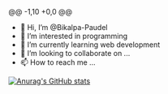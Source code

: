 @@ -1,10 +0,0 @@
- 👋 Hi, I’m @Bikalpa-Paudel
- 👀 I’m interested in programming
- 🌱 I’m currently learning web development
- 💞️ I’m looking to collaborate on ...
- 📫 How to reach me ...


[![Anurag's GitHub stats](https://github-readme-stats.vercel.app/api?username=anuraghazra)](https://github.com/anuraghazra/github-readme-stats)
<!---
Bikalpa-Paudel/Bikalpa-Paudel is a ✨ special ✨ repository because its `README.md` (this file) appears on your GitHub profile.
You can click the Preview link to take a look at your changes.
--->

